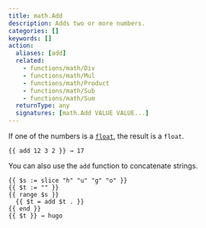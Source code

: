 ```yaml
---
title: math.Add
description: Adds two or more numbers.
categories: []
keywords: []
action:
  aliases: [add]
  related:
    - functions/math/Div
    - functions/math/Mul
    - functions/math/Product
    - functions/math/Sub
    - functions/math/Sum
  returnType: any
  signatures: [math.Add VALUE VALUE...]
---
```


If one of the numbers is a [`float`], the result is a `float`.

```go-html-template
{{ add 12 3 2 }} → 17
```

[`float`]: /getting-started/glossary/#float

You can also use the `add` function to concatenate strings.

```go-html-template
{{ $s := slice "h" "u" "g" "o" }}
{{ $t := "" }}
{{ range $s }}
  {{ $t = add $t . }}
{{ end }}
{{ $t }} → hugo
```
